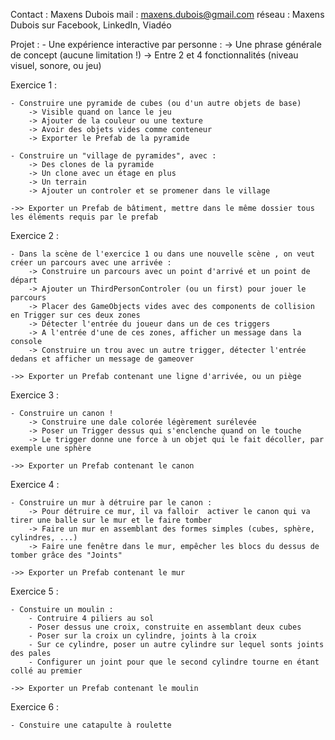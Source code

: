 Contact 	: Maxens Dubois
mail       	: maxens.dubois@gmail.com
réseau		: Maxens Dubois sur Facebook, LinkedIn, Viadéo

Projet :
	- Une expérience interactive par personne :
		-> Une phrase générale de concept (aucune limitation !)
		-> Entre 2 et 4 fonctionnalités (niveau visuel, sonore, ou jeu)

		
Exercice 1 :

	- Construire une pyramide de cubes (ou d'un autre objets de base)
		-> Visible quand on lance le jeu
		-> Ajouter de la couleur ou une texture
		-> Avoir des objets vides comme conteneur
		-> Exporter le Prefab de la pyramide
	
	- Construire un "village de pyramides", avec :
		-> Des clones de la pyramide
		-> Un clone avec un étage en plus
		-> Un terrain
		-> Ajouter un controler et se promener dans le village

	->> Exporter un Prefab de bâtiment, mettre dans le même dossier tous les éléments requis par le prefab		
		
Exercice 2 :

	- Dans la scène de l'exercice 1 ou dans une nouvelle scène , on veut créer un parcours avec une arrivée :
		-> Construire un parcours avec un point d'arrivé et un point de départ
		-> Ajouter un ThirdPersonControler (ou un first) pour jouer le parcours
		-> Placer des GameObjects vides avec des components de collision en Trigger sur ces deux zones
		-> Détecter l'entrée du joueur dans un de ces triggers
		-> A l'entrée d'une de ces zones, afficher un message dans la console
		-> Construire un trou avec un autre trigger, détecter l'entrée dedans et afficher un message de gameover

	->> Exporter un Prefab contenant une ligne d'arrivée, ou un piège
		
		
Exercice 3 :

	- Construire un canon !
		-> Construire une dale colorée légèrement surélevée
		-> Poser un Trigger dessus qui s'enclenche quand on le touche
		-> Le trigger donne une force à un objet qui le fait décoller, par exemple une sphère
	
	->> Exporter un Prefab contenant le canon


Exercice 4 :
		
	- Construire un mur à détruire par le canon :
		-> Pour détruire ce mur, il va falloir  activer le canon qui va tirer une balle sur le mur et le faire tomber
		-> Faire un mur en assemblant des formes simples (cubes, sphère, cylindres, ...)
		-> Faire une fenêtre dans le mur, empêcher les blocs du dessus de tomber grâce des "Joints"

	->> Exporter un Prefab contenant le mur
		

Exercice 5 :

	- Constuire un moulin :
		- Contruire 4 piliers au sol
		- Poser dessus une croix, construite en assemblant deux cubes
		- Poser sur la croix un cylindre, joints à la croix
		- Sur ce cylindre, poser un autre cylindre sur lequel sonts joints des pales
		- Configurer un joint pour que le second cylindre tourne en étant collé au premier
	
	->> Exporter un Prefab contenant le moulin
	

Exercice 6 :

	- Constuire une catapulte à roulette
			
